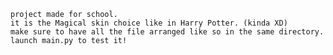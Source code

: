     project made for school.
    it is the Magical skin choice like in Harry Potter. (kinda XD)
    make sure to have all the file arranged like so in the same directory.
    launch main.py to test it!
